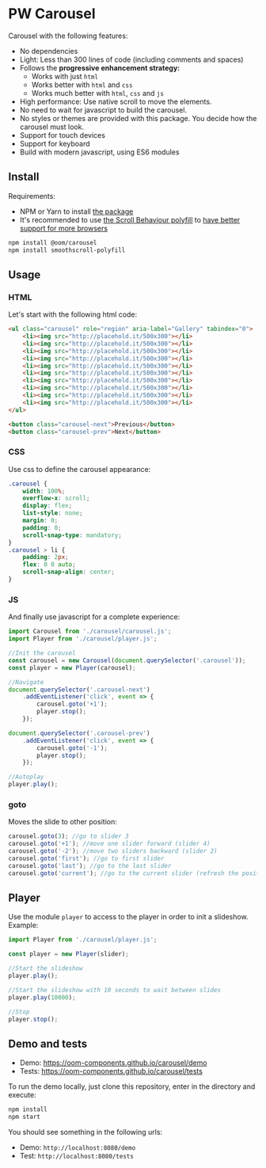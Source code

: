 # PW Carousel

Carousel with the following features:

* No dependencies
* Light: Less than 300 lines of code (including comments and spaces)
* Follows the **progressive enhancement strategy:**
  * Works with just `html`
  * Works better with `html` and `css`
  * Works much better with `html`, `css` and `js`
* High performance: Use native scroll to move the elements.
* No need to wait for javascript to build the carousel.
* No styles or themes are provided with this package. You decide how the carousel must look.
* Support for touch devices
* Support for keyboard
* Build with modern javascript, using ES6 modules

## Install

Requirements:

* NPM or Yarn to install [the package](https://www.npmjs.com/package/@oom/carousel)
* It's recommended to use [the Scroll Behaviour polyfill](https://github.com/iamdustan/smoothscroll) to [have better support for more browsers](https://caniuse.com/#feat=css-scroll-behavior)

```sh
npm install @oom/carousel
npm install smoothscroll-polyfill
```

## Usage

### HTML

Let's start with the following html code:

```html
<ul class="carousel" role="region" aria-label="Gallery" tabindex="0">
    <li><img src="http://placehold.it/500x300"></li>
    <li><img src="http://placehold.it/500x300"></li>
    <li><img src="http://placehold.it/500x300"></li>
    <li><img src="http://placehold.it/500x300"></li>
    <li><img src="http://placehold.it/500x300"></li>
    <li><img src="http://placehold.it/500x300"></li>
    <li><img src="http://placehold.it/500x300"></li>
    <li><img src="http://placehold.it/500x300"></li>
    <li><img src="http://placehold.it/500x300"></li>
    <li><img src="http://placehold.it/500x300"></li>
</ul>

<button class="carousel-next">Previous</button>
<button class="carousel-prev">Next</button>
```

### CSS

Use css to define the carousel appearance:

```css
.carousel {
    width: 100%;
    overflow-x: scroll;
    display: flex;
    list-style: none;
    margin: 0;
    padding: 0;
    scroll-snap-type: mandatory;
}
.carousel > li {
    padding: 2px;
    flex: 0 0 auto;
    scroll-snap-align: center;
}
```

### JS

And finally use javascript for a complete experience:

```js
import Carousel from './carousel/carousel.js';
import Player from './carousel/player.js';

//Init the carousel
const carousel = new Carousel(document.querySelector('.carousel'));
const player = new Player(carousel);

//Navigate
document.querySelector('.carousel-next')
    .addEventListener('click', event => {
        carousel.goto('+1');
        player.stop();
    });

document.querySelector('.carousel-prev')
    .addEventListener('click', event => {
        carousel.goto('-1');
        player.stop();
    });

//Autoplay
player.play();
```

### goto

Moves the slide to other position:

```js
carousel.goto(3); //go to slider 3
carousel.goto('+1'); //move one slider forward (slider 4)
carousel.goto('-2'); //move two sliders backward (slider 2)
carousel.goto('first'); //go to first slider
carousel.goto('last'); //go to the last slider
carousel.goto('current'); //go to the current slider (refresh the position)
```

## Player

Use the module `player` to access to the player in order to init a slideshow. Example:

```js
import Player from './carousel/player.js';

const player = new Player(slider);

//Start the slideshow
player.play();

//Start the slideshow with 10 seconds to wait between slides
player.play(10000);

//Stop
player.stop();
```


## Demo and tests

- Demo: https://oom-components.github.io/carousel/demo
- Tests: https://oom-components.github.io/carousel/tests

To run the demo locally, just clone this repository, enter in the directory and execute:

```sh
npm install
npm start
```

You should see something in the following urls:

- Demo: `http://localhost:8080/demo`
- Test: `http://localhost:8080/tests`

